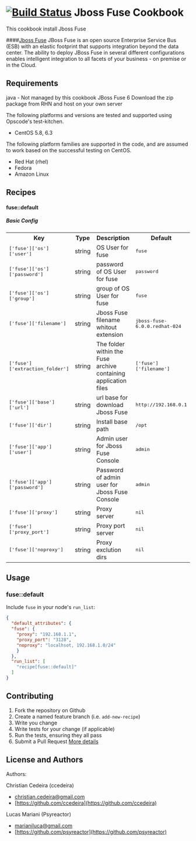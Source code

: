 [![Build Status](https://travis-ci.org/psyreactor/fuse-cookbook.svg?branch=master)](https://travis-ci.org/psyreactor/fuse-cookbook)
Jboss Fuse Cookbook
===============

This cookbook install Jboss Fuse

####[Jboss Fuse](http://www.jboss.org/products/fuse/overview/)
JBoss Fuse is an open source Enterprise Service Bus (ESB) with an elastic footprint that supports integration beyond the data center. The ability to deploy JBoss Fuse in several different configurations enables intelligent integration to all facets of your business - on premise or in the Cloud.

Requirements
------------
java - Not managed by this cookbook
JBoss Fuse 6 Download the zip package from RHN and host on your own server

The following platforms and versions are tested and supported using Opscode's test-kitchen.

- CentOS 5.8, 6.3

The following platform families are supported in the code, and are assumed to work based on the successful testing on CentOS.


- Red Hat (rhel)
- Fedora
- Amazon Linux

Recipes
-------
#### fuse::default
##### Basic Config


<table>
  <tr>
    <th>Key</th>
    <th>Type</th>
    <th>Description</th>
    <th>Default</th>
  </tr>
  <tr>
    <td><tt>['fuse']['os']['user']</tt></td>
    <td>string</td>
    <td>OS User for fuse</td>
    <td><tt>fuse</tt></td>
  </tr>
  <tr>
    <td><tt>['fuse']['os']['password']</tt></td>
    <td>string</td>
    <td>password of OS User for fuse</td>
    <td><tt>password</tt></td>
  </tr>
  <tr>
    <td><tt>['fuse']['os']['group']</tt></td>
    <td>string</td>
    <td>group of OS User for fuse</td>
    <td><tt>fuse</tt></td>
  </tr>
  <tr>
    <td><tt>['fuse']['filename']</tt></td>
    <td>string</td>
    <td>Jboss Fuse filename whitout extension</td>
    <td><tt>jboss-fuse-6.0.0.redhat-024</tt></td>
  </tr>
  <tr>
    <td><tt>['fuse']['extraction_folder']</tt></td>
    <td>string</td>
    <td>The folder within the Fuse archive containing application files</td>
    <td><tt>['fuse']['filename']</tt></td>
  </tr>
  <tr>
    <td><tt>['fuse']['base']['url']</tt></td>
    <td>string</td>
    <td>url base for download Jboss Fuse</td>
    <td><tt>http://192.168.0.1</tt></td>
  </tr>
  <tr>
    <td><tt>['fuse']['dir']</tt></td>
    <td>string</td>
    <td>Install base path</td>
    <td><tt>/opt</tt></td>
  </tr>
  <tr>
    <td><tt>['fuse']['app']['user']</tt></td>
    <td>string</td>
    <td>Admin user for Jboss Fuse Console</td>
    <td><tt>admin</tt></td>
  </tr>
  <tr>
    <td><tt>['fuse']['app']['password']</tt></td>
    <td>string</td>
    <td>Password of admin user for Jboss Fuse Console</td>
    <td><tt>admin</tt></td>
  </tr>
  <tr>
    <td><tt>['fuse']['proxy']</tt></td>
    <td>string</td>
    <td>Proxy server</td>
    <td><tt>nil</tt></td>
  </tr>
  <tr>
    <td><tt>['fuse']['proxy_port']</tt></td>
    <td>string</td>
    <td>Proxy port server</td>
    <td><tt>nil</tt></td>
  </tr>
  <tr>
    <td><tt>['fuse']['noproxy']</tt></td>
    <td>string</td>
    <td>Proxy exclution dirs</td>
    <td><tt>nil</tt></td>
  </tr>
</table>


## Usage
### fuse::default

Include `fuse` in your node's `run_list`:

```json
{
  "default_attributes": {
  "fuse": {
    "proxy": "192.168.1.1",
    "proxy_port": "3128",
    "noproxy": "localhsot, 192.168.1.0/24"
    }
  },
  "run_list": [
    "recipe[fuse::default]"
  ]
}
```

Contributing
------------

1. Fork the repository on Github
2. Create a named feature branch (i.e. `add-new-recipe`)
3. Write you change
4. Write tests for your change (if applicable)
5. Run the tests, ensuring they all pass
6. Submit a Pull Request
[More details](https://github.com/psyreactor/wordpress-cookbook/blob/master/CONTRIBUTING.md)

License and Authors
-------------------

Authors:

Christian Cedeira (ccedeira)
- [christian.cedeira@gmail.com](mailto:christian.cedeira@gmail.com)
- [https://github.com/ccedeira](https://github.com/ccedeira)

Lucas Mariani (Psyreactor)
- [marianiluca@gmail.com](mailto:marianiluca@gmail.com)
- [https://github.com/psyreactor](https://github.com/psyreactor)
